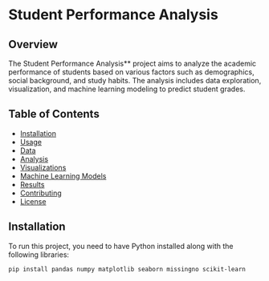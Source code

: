 # Student Performance Analysis

## Overview
The Student Performance Analysis** project aims to analyze the academic performance of students based on various factors such as demographics, social background, and study habits. The analysis includes data exploration, visualization, and machine learning modeling to predict student grades.

## Table of Contents
- [Installation](#installation)
- [Usage](#usage)
- [Data](#data)
- [Analysis](#analysis)
- [Visualizations](#visualizations)
- [Machine Learning Models](#machine-learning-models)
- [Results](#results)
- [Contributing](#contributing)
- [License](#license)

## Installation
To run this project, you need to have Python installed along with the following libraries:

```bash
pip install pandas numpy matplotlib seaborn missingno scikit-learn
